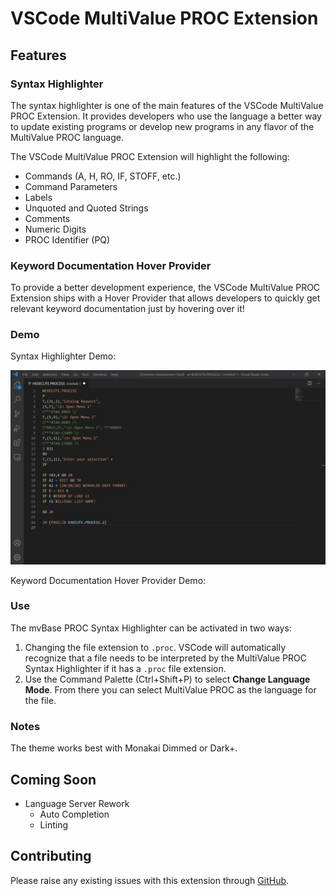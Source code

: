 # VSCode MultiValue PROC Extension

## Features

### Syntax Highlighter

The syntax highlighter is one of the main features of the VSCode MultiValue PROC Extension. It provides developers who use the language a better way to update existing programs or develop new programs in any flavor of the MultiValue PROC language.

The VSCode MultiValue PROC Extension will highlight the following:
* Commands (A, H, RO, IF, STOFF, etc.)
* Command Parameters
* Labels
* Unquoted and Quoted Strings
* Comments
* Numeric Digits
* PROC Identifier (PQ)

### Keyword Documentation Hover Provider

To provide a better development experience, the VSCode MultiValue PROC Extension ships with a Hover Provider that allows developers to quickly get relevant keyword documentation just by hovering over it!

### Demo

Syntax Highlighter Demo:

<p float="left">
  <img src="./image_assets/syntax_highlighter_demo.jpg"/>
</p>

Keyword Documentation Hover Provider Demo:

[//]: # (TODO - Add demo image of the hover provider.)

### Use

The mvBase PROC Syntax Highlighter can be activated in two ways:

1. Changing the file extension to `.proc`. VSCode will automatically recognize that a file needs to be interpreted by the MultiValue PROC Syntax Highlighter if it has a `.proc` file extension.
2. Use the Command Palette (Ctrl+Shift+P) to select **Change Language Mode**. From there you can select MultiValue PROC as the language for the file.

### Notes

The theme works best with Monakai Dimmed or Dark+.

## Coming Soon

* Language Server Rework
  * Auto Completion
  * Linting

## Contributing

Please raise any existing issues with this extension through [GitHub](https://github.com/tcharts-boop/mvbase-proc-extension/issues).
